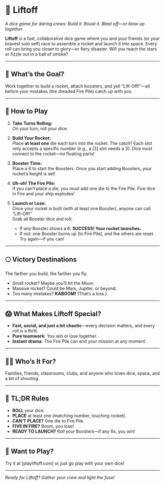 # 🚀 Liftoff

*A dice game for daring crews: Build it. Boost it. Blast off—or blow up together.*

**Liftoff** is a fast, collaborative dice game where you and your friends (or your bravest solo self) race to assemble a rocket and launch it into space. Every roll can bring you closer to glory—or fiery disaster. Will you reach the stars or fizzle out in a ball of smoke?

---

## 🎯 What’s the Goal?

Work together to build a rocket, attach boosters, and yell “Lift-Off!”—all before your mistakes (the dreaded Fire Pile) catch up with you.

---

## 🎲 How to Play

1. **Take Turns Rolling:**  
   On your turn, roll your dice.

2. **Build Your Rocket:**  
   Place **at least one** die each turn into the rocket. The catch? Each slot only accepts a specific number (e.g., a [3] slot needs a 3). Dice must connect to the rocket—no floating parts!

3. **Booster Time:**  
   Place a 6 to start the Boosters. Once you start adding Boosters, your rocket’s height is set!

4. **Uh-oh! The Fire Pile:**  
   If you can’t place a die, you *must* add one die to the Fire Pile. Five dice in Fire and your ship explodes!

5. **Launch or Lose:**  
   Once your rocket is built (with at least one Booster), anyone can call “Lift-Off!”  
   Grab all Booster dice and roll:  
   - If *any* Booster shows a 6: **SUCCESS! Your rocket launches.**  
   - If not: one Booster burns up (to Fire Pile), and the others are reset. Try again—if you can!

---

## 🌕 Victory Destinations

The farther you build, the farther you fly.  
- Small rocket? Maybe you’ll hit the Moon.  
- Massive rocket? Could be Mars, Jupiter, or beyond.  
- Too many mistakes? **KABOOM!** (That’s a loss.)

---

## 😱 What Makes Liftoff Special?

- **Fast, social, and just a bit chaotic**—every decision matters, and every roll is a thrill.
- **Pure teamwork:** You win or lose together.
- **Instant drama:** The Fire Pile can end your mission at any moment.

---

## 🧑‍🚀 Who’s It For?

Families, friends, classrooms, clubs, and anyone who loves dice, space, and a bit of shouting.

---

## 📖 TL;DR Rules

- **ROLL** your dice.
- **PLACE** at least one (matching number, touching rocket).
- **CAN’T PLACE?** One die to Fire Pile.
- **FIVE IN FIRE?** Boom, you lose!
- **READY TO LAUNCH?** Roll your Boosters—if any 6s, you win!

---

## 📢 Want to Play?

Try it at [playliftoff.com] or just go play with your own dice!

---

*Ready for Liftoff? Gather your crew and light the fuse!*
